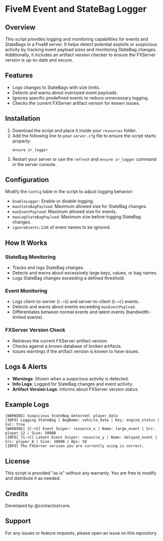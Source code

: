 # FiveM Event and StateBag Logger

## Overview
This script provides logging and monitoring capabilities for events and StateBags in a FiveM server. It helps detect potential exploits or suspicious activity by tracking event payload sizes and monitoring StateBag changes. Additionally, it includes an artifact version checker to ensure the FXServer version is up-to-date and secure.

## Features
- Logs changes to StateBags with size limits.
- Detects and warns about oversized event payloads.
- Ignores specific predefined events to reduce unnecessary logging.
- Checks the current FXServer artifact version for known issues.

## Installation
1. Download the script and place it inside your `resources` folder.
2. Add the following line to your `server.cfg` file to ensure the script starts properly:
   ```plaintext
   ensure zr_logger
   ```
3. Restart your server or use the `refresh` and `ensure zr_logger` command in the server console.

## Configuration
Modify the `Config` table in the script to adjust logging behavior:
- `EnableLogger`: Enable or disable logging.
- `maxStateBagPayload`: Maximum allowed size for StateBag changes.
- `maxEventPayload`: Maximum allowed size for events.
- `maxLogStateBagPayload`: Maximum size before logging StateBag changes.
- `ignoreEvents`: List of event names to be ignored.

## How It Works
### StateBag Monitoring
- Tracks and logs StateBag changes.
- Detects and warns about excessively large keys, values, or bag names.
- Logs StateBag changes exceeding a defined threshold.

### Event Monitoring
- Logs client-to-server (`C->S`) and server-to-client (`S->C`) events.
- Detects and warns about events exceeding `maxEventPayload`.
- Differentiates between normal events and latent events (bandwidth-limited events).

### FXServer Version Check
- Retrieves the current FXServer artifact version.
- Checks against a known database of broken artifacts.
- Issues warnings if the artifact version is known to have issues.

## Logs & Alerts
- **Warnings**: Shown when a suspicious activity is detected.
- **Info Logs**: Logged for StateBag changes and event activity.
- **Artifact Version Logs**: Informs about FXServer version status.

## Example Logs
```plaintext
[WARNING] Suspicious StateBag Detected: player_data
[INFO] Logging StateBag | BagName: vehicle_data | Key: engine_status | Val: true
[WARNING] [C->S] Event Sniper: resource_x | Name: large_event | Src: player_12 | Size: 5000B
[INFO] [S->C] Latent Event Sniper: resource_y | Name: delayed_event | Src: player_8 | Size: 3000B | Bps: 50
[INFO] The FXServer version you are currently using is correct.
```

## License
This script is provided "as is" without any warranty. You are free to modify and distribute it as needed.

## Credits
Developed by @contactozrcore.

## Support
For any issues or feature requests, please open an issue on this repository.

